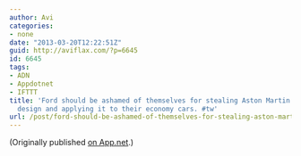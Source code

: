 ```yaml
---
author: Avi
categories:
- none
date: "2013-03-20T12:22:51Z"
guid: http://aviflax.com/?p=6645
id: 6645
tags:
- ADN
- Appdotnet
- IFTTT
title: 'Ford should be ashamed of themselves for stealing Aston Martin’s iconic grille
  design and applying it to their economy cars. #tw'
url: /post/ford-should-be-ashamed-of-themselves-for-stealing-aston-martins-iconic-grille-design-and-applying-it-to-their-economy-cars-tw/
---
```

(Originally published [on App.net](http://alpha.app.net/aviflax/post/4036975).)
